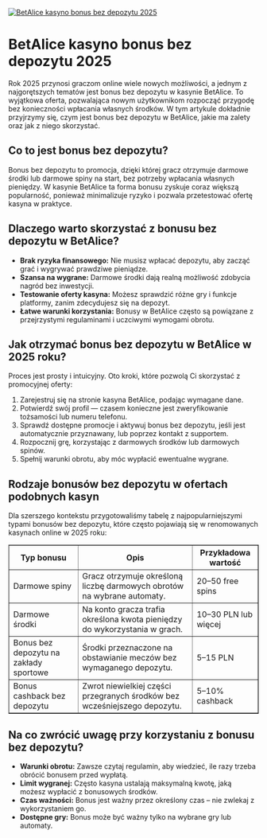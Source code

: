 [![BetAlice kasyno bonus bez depozytu 2025](https://123-caf.pages.dev/gitsignup.png)](https://vrmoo.ru/Bt82HjjY)

<h1>BetAlice kasyno bonus bez depozytu 2025</h1> <p>Rok 2025 przynosi graczom online wiele nowych możliwości, a jednym z najgorętszych tematów jest bonus bez depozytu w kasynie BetAlice. To wyjątkowa oferta, pozwalająca nowym użytkownikom rozpocząć przygodę bez konieczności wpłacania własnych środków. W tym artykule dokładnie przyjrzymy się, czym jest bonus bez depozytu w BetAlice, jakie ma zalety oraz jak z niego skorzystać.</p>  <h2>Co to jest bonus bez depozytu?</h2> <p>Bonus bez depozytu to promocja, dzięki której gracz otrzymuje darmowe środki lub darmowe spiny na start, bez potrzeby wpłacania własnych pieniędzy. W kasynie BetAlice ta forma bonusu zyskuje coraz większą popularność, ponieważ minimalizuje ryzyko i pozwala przetestować ofertę kasyna w praktyce.</p>  <h2>Dlaczego warto skorzystać z bonusu bez depozytu w BetAlice?</h2> <ul>   <li><strong>Brak ryzyka finansowego:</strong> Nie musisz wpłacać depozytu, aby zacząć grać i wygrywać prawdziwe pieniądze.</li>   <li><strong>Szansa na wygrane:</strong> Darmowe środki dają realną możliwość zdobycia nagród bez inwestycji.</li>   <li><strong>Testowanie oferty kasyna:</strong> Możesz sprawdzić różne gry i funkcje platformy, zanim zdecydujesz się na depozyt.</li>   <li><strong>Łatwe warunki korzystania:</strong> Bonusy w BetAlice często są powiązane z przejrzystymi regulaminami i uczciwymi wymogami obrotu.</li> </ul>  <h2>Jak otrzymać bonus bez depozytu w BetAlice w 2025 roku?</h2> <p>Proces jest prosty i intuicyjny. Oto kroki, które pozwolą Ci skorzystać z promocyjnej oferty:</p> <ol>   <li>Zarejestruj się na stronie kasyna BetAlice, podając wymagane dane.</li>   <li>Potwierdź swój profil — czasem konieczne jest zweryfikowanie tożsamości lub numeru telefonu.</li>   <li>Sprawdź dostępne promocje i aktywuj bonus bez depozytu, jeśli jest automatycznie przyznawany, lub poprzez kontakt z supportem.</li>   <li>Rozpocznij grę, korzystając z darmowych środków lub darmowych spinów.</li>   <li>Spełnij warunki obrotu, aby móc wypłacić ewentualne wygrane.</li> </ol>  <h2>Rodzaje bonusów bez depozytu w ofertach podobnych kasyn</h2> <p>Dla szerszego kontekstu przygotowaliśmy tabelę z najpopularniejszymi typami bonusów bez depozytu, które często pojawiają się w renomowanych kasynach online w 2025 roku:</p>  <table border="1" cellpadding="8" cellspacing="0">   <thead>     <tr>       <th>Typ bonusu</th>       <th>Opis</th>       <th>Przykładowa wartość</th>     </tr>   </thead>   <tbody>     <tr>       <td>Darmowe spiny</td>       <td>Gracz otrzymuje określoną liczbę darmowych obrotów na wybrane automaty.</td>       <td>20–50 free spins</td>     </tr>     <tr>       <td>Darmowe środki</td>       <td>Na konto gracza trafia określona kwota pieniędzy do wykorzystania w grach.</td>       <td>10–30 PLN lub więcej</td>     </tr>     <tr>       <td>Bonus bez depozytu na zakłady sportowe</td>       <td>Środki przeznaczone na obstawianie meczów bez wymaganego depozytu.</td>       <td>5–15 PLN</td>     </tr>     <tr>       <td>Bonus cashback bez depozytu</td>       <td>Zwrot niewielkiej części przegranych środków bez wcześniejszego depozytu.</td>       <td>5–10% cashback</td>     </tr>   </tbody> </table>  <h2>Na co zwrócić uwagę przy korzystaniu z bonusu bez depozytu?</h2> <ul>   <li><strong>Warunki obrotu:</strong> Zawsze czytaj regulamin, aby wiedzieć, ile razy trzeba obrócić bonusem przed wypłatą.</li>   <li><strong>Limit wygranej:</strong> Często kasyna ustalają maksymalną kwotę, jaką możesz wypłacić z bonusowych środków.</li>   <li><strong>Czas ważności:</strong> Bonus jest ważny przez określony czas – nie zwlekaj z wykorzystaniem go.</li>   <li><strong>Dostępne gry:</strong> Bonus może być ważny tylko na wybrane gry lub automaty.</li> </ul>